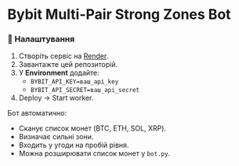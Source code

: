 # Bybit Multi-Pair Strong Zones Bot

### 🔧 Налаштування
1. Створіть сервіс на [Render](https://render.com).
2. Завантажте цей репозиторій.
3. У **Environment** додайте:
   - `BYBIT_API_KEY=ваш_api_key`
   - `BYBIT_API_SECRET=ваш_api_secret`
4. Deploy → Start worker.

Бот автоматично:
- Сканує список монет (BTC, ETH, SOL, XRP).
- Визначає сильні зони.
- Входить у угоди на пробій рівня.
- Можна розширювати список монет у `bot.py`.
